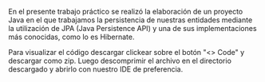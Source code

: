 En el presente trabajo práctico se realizó la elaboración de un proyecto Java en el que trabajamos la persistencia de nuestras entidades mediante la utilización de JPA (Java Persistence API) y una de sus implementaciones más conocidas, como lo es Hibernate.

Para visualizar el código descargar clickear sobre el botón "<> Code" y descargar como zip. Luego descomprimir el archivo en el directorio descargado y abrirlo con nuestro IDE de preferencia.
